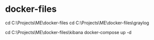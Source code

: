 # docker-files


cd C:\Projects\ME\docker-files
cd C:\Projects\ME\docker-files\graylog

cd C:\Projects\ME\docker-files\kibana
docker-compose up -d
